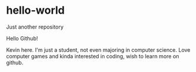 # hello-world
Just another repository

Hello Github!

Kevin here. I'm just a student, not even majoring in computer science. Love computer games and kinda interested in coding, wish to learn more on github.
